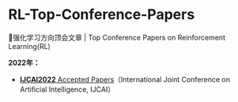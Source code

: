 # RL-Top-Conference-Papers
🔨强化学习方向顶会文章 | Top Conference Papers on Reinforcement Learning(RL)



**2022年：**

- [**IJCAI2022** Accepted Papers](./2022-IJCAI)（International Joint Conference on Artificial Intelligence, IJCAI）
